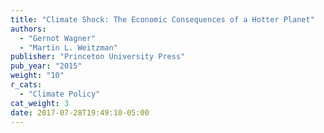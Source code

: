 ```yaml
---
title: "Climate Shock: The Economic Consequences of a Hotter Planet"
authors:
  - "Gernot Wagner"
  - "Martin L. Weitzman"
publisher: "Princeton University Press"
pub_year: "2015"
weight: "10"
r_cats:
  - "Climate Policy"
cat_weight: 3
date: 2017-07-28T19:49:10-05:00
---
```

